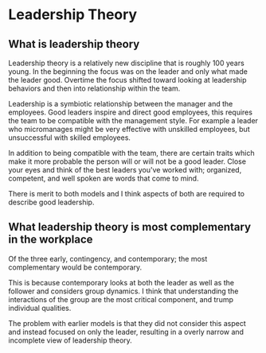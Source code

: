 # Leadership Theory

## What is leadership theory

Leadership theory is a relatively new discipline that is roughly 100 years young. In the beginning the focus was on the leader and only what made the leader good. Overtime the focus shifted toward looking at leadership behaviors and then into relationship within the team.

Leadership is a symbiotic relationship between the manager and the employees. Good leaders inspire and direct good employees, this requires the team to be compatible with the management style. For example a leader who micromanages might be very effective with unskilled employees, but unsuccessful with skilled employees.

In addition to being compatible with the team, there are certain traits which make it more probable the person will or will not be a good leader. Close your eyes and think of the best leaders you've worked with; organized, competent, and well spoken are words that come to mind.

There is merit to both models and I think aspects of both are required to describe good leadership.

## What leadership theory is most complementary in the workplace

Of the three early, contingency, and contemporary; the most complementary would be contemporary.

This is because contemporary looks at both the leader as well as the follower and considers group dynamics. I think that understanding the interactions of the group are the most critical component, and trump individual qualities.

The problem with earlier models is that they did not consider this aspect and instead focused on only the leader, resulting in a overly narrow and incomplete view of leadership theory.
